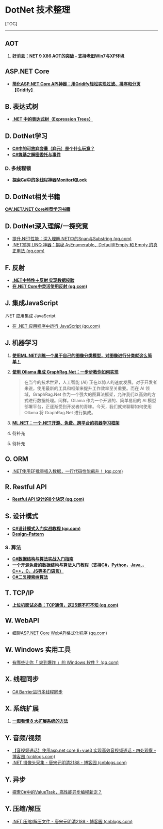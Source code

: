 # DotNet 技术整理

[TOC]

---

## AOT

1. **[好消息：NET 9 X86 AOT的突破 - 支持老旧Win7与XP环境](https://mp.weixin.qq.com/s?__biz=MzIxMTUzNzM5Ng==&mid=2247503181&idx=3&sn=102e2675b0ceb557c671e3d1e22bba63&chksm=96052420047bd104e5578c1ee641b0d42d4b160d0ffb7ef7be9705e3b0220d3fa2004801aeda&scene=126&sessionid=1721264675#rd)**



## ASP.NET Core

- **[简化ASP.NET Core API神器：用Gridify轻松实现过滤、排序和分页【Gridify】](https://mp.weixin.qq.com/s?__biz=MzIxMTUzNzM5Ng==&mid=2247504469&idx=3&sn=381d436f87fe97084416e4c3918d76ae&chksm=967a9718d247b340a425bd227b6cda31edd04025914d0cfe648abb7336b59f1fb5690182a68a&scene=126&sessionid=1724806111#rd)**



## B. 表达式树

- **[.NET 中的表达式树（Expression Trees）](https://mp.weixin.qq.com/s?__biz=MzIxMTUzNzM5Ng==&mid=2247504372&idx=2&sn=bc243418b04091f4179baf1fe7cfe04a&chksm=965212cf8e05ea9ef9f7a49bdb165c34ce05247f0e2c458a99146cd9752aff4b913dca9000c9&scene=126&sessionid=1724373028#rd)**



## D. DotNet学习

- **[C#中的可放弃变量（弃元）是个什么玩意？](https://mp.weixin.qq.com/s?__biz=MzIxMTUzNzM5Ng==&mid=2247503213&idx=3&sn=3ad3f0570e470c791e160072736d879b&chksm=96ea03f1654fe61f1c113e686f7b94755780bd50dbf2c0075b9fd259649bf5ac37bf18e3eacd&scene=126&sessionid=1721608423#rd)**
- **[C#筑基之解密委托与事件](https://mp.weixin.qq.com/s?__biz=MzIxMTUzNzM5Ng==&mid=2247503963&idx=2&sn=4a44d7d209a84030ae68d83521d2741e&chksm=9641c13569cd48d5c6e4299307865ff5ac6f0f42d69a6849ff62f4535bc7a48b148c7f9e8dc1&scene=126&sessionid=1723383964#rd)**



### D. 多线程锁

- **[探索C#中的多线程神器Monitor和Lock](https://mp.weixin.qq.com/s?__biz=MzIxMTUzNzM5Ng==&mid=2247504171&idx=2&sn=49befd777d9818ff124db42ebe7e1fac&chksm=96338dd7700e9bf2c00c4baee847b07f9855d33dd075bf1b49f64463396ac472940d5a014fac&scene=126&sessionid=1723768329#rd)**



## D. DotNet相关书籍

**[C#/.NET/.NET Core推荐学习书籍](https://mp.weixin.qq.com/s?__biz=MzIxMTUzNzM5Ng==&mid=2247503703&idx=1&sn=4edf28a7e525e77ff6f785ede7e25fc0&chksm=96ca7c9e4e99ef9d52acf599be40c5f36bbba002536879f01a1dc8204f2152d4424877093c03&scene=126&sessionid=1722818981#rd)**



## D. DotNet深入理解/一探究竟

- [提升.NET性能：深入理解.NET中的Span与Substring (qq.com)](https://mp.weixin.qq.com/s/zufKoMoo-Z41W6wAR9nklw)
- [.NET掌握 LINQ 神器：揭秘 AsEnumerable、DefaultIfEmpty 和 Empty 的真正用法 (qq.com)](https://mp.weixin.qq.com/s?__biz=MzIxMTUzNzM5Ng==&mid=2247504940&idx=3&sn=9d80e7ac52959dddd3ff8d9620a7bb48&chksm=9621db62ce5d56498e0eabb91db24dcfe25baf9bafdb80d602c1a3fd1ecd115942f7ec6a69e3&scene=126&sessionid=1725930428#rd)



## F. 反射

- **[.NET中特性＋反射 实现数据校验](https://mp.weixin.qq.com/s?__biz=MzIxMTUzNzM5Ng==&mid=2247504376&idx=2&sn=2fd96b56646f763d3c23e634762f78e9&chksm=961d2d935c66a4f7a753d320a71bf38450dd8c6141983cf7d7cb6775d4effbe49ec942cd7419&scene=126&sessionid=1724562956#rd)**
- **[在.NET Core中灵活使用反射 (qq.com)](https://mp.weixin.qq.com/s?__biz=MzIxMTUzNzM5Ng==&mid=2247504595&idx=1&sn=7eaa644bfb9320ddcc13898c7eb3eabb&chksm=965956bbbe49a0254597c018d36abf0d307cc5bd11951cc9bfd80d682e314976ddfca337a31d&scene=126&sessionid=1725237952#rd)**



## J. 集成JavaScript

.NET 应用集成 JavaScript

- [在 .NET 应用程序中运行 JavaScript (qq.com)](https://mp.weixin.qq.com/s?__biz=MzIxMTUzNzM5Ng==&mid=2247504786&idx=3&sn=2df895dc80f29ccc174eb198a8d58c77&chksm=960753bf29a448d2cb287ddd6cf6accded7a47b645ffc58db129ddf0fcd74a01b8d8d5cb1410&scene=126&sessionid=1725842446#rd)



## J. 机器学习

1. **[使用ML.NET训练一个属于自己的图像分类模型，对图像进行分类就这么简单！](https://mp.weixin.qq.com/s?__biz=MzIxMTUzNzM5Ng==&mid=2247503114&idx=1&sn=61133b4414fcb2bbf1349b884488c0e4&chksm=9679abbfef387fccf486eef4027c954532e32d4668252cf05e94e0046c44910c5a7b7bb489d2&scene=126&sessionid=1721004385#rd)**

2. **[使用 Ollama 集成 GraphRag.Net：一步步教你如何实现](https://mp.weixin.qq.com/s?__biz=MzIxMTUzNzM5Ng==&mid=2247504129&idx=3&sn=30cb0101adf77376a81b60ca9a29c1a9&chksm=96ef34a9d7fd0758efd717e5eb448bff93005d5422ab9965a719e628e4643acbaef9bc2ef898&scene=126&sessionid=1723682105#rd)**

   > 在当今的技术世界，人工智能 (AI) 正在以惊人的速度发展。对于开发者来说，使用最新的工具和框架来提升工作效率至关重要。而在 AI 领域，GraphRag.Net 作为一个强大的图算法框架，允许我们以高效的方式进行数据处理。同样，Ollama 作为一个开源的、简单易用的 AI 模型部署平台，正逐渐受到开发者的青睐。今天，我们就来聊聊如何使用 Ollama 将 GraphRag.Net 进行集成。

3. **[ML.NET：一个.NET开源、免费、跨平台的机器学习框架](https://mp.weixin.qq.com/s?__biz=MzIxMTUzNzM5Ng==&mid=2247504230&idx=1&sn=dc79a5de6b85b152dc95f634382213e5&chksm=96b2713680ab05d86caafcc4755c83dbee2c8a642956c3c1c4bfe153f0d82a9708891e462fff&scene=126&sessionid=1723899633#rd)**

4. 待补充

5. 待补充



## O. ORM

- [.NET使用EF批量插入数据，一行代码性能飙升！ (qq.com)](https://mp.weixin.qq.com/s?__biz=MzIxMTUzNzM5Ng==&mid=2247504974&idx=4&sn=0cab188b357b4b8128001df03fcc7ebc&chksm=965f9b55822ce4318fd4b1cbcf0ef2085c56866f6aa2c12c25587dd4c8c665f835e4c5651b2b&scene=126&sessionid=1726016076#rd)



## R. Restful API

- **[Restful API 设计的8个诀窍 (qq.com)](https://mp.weixin.qq.com/s?__biz=MzIxMTUzNzM5Ng==&mid=2247504688&idx=3&sn=8ac908dc117a962988252c66df995229&chksm=9638090e53a772c45b4f22ba2a17787beef8a0d660774e2023271d548934d009fa409bc190ea&scene=126&sessionid=1725497837#rd)**



## S. 设计模式

- **[C#设计模式入门实战教程 (qq.com)](https://mp.weixin.qq.com/s?__biz=MzIxMTUzNzM5Ng==&mid=2247504631&idx=1&sn=b3863c36fb24a122ff940c29fbadef3f&chksm=96cda7694782eb203a0c8106c853382ce18bd4a278f0cab9f783b43de86e881cab0a03e75194&scene=126&sessionid=1725325808#rd)**
- **[Design-Pattern](https://github.com/sheng-jie/Design-Pattern)**



### S. 算法

- **[C#数据结构与算法实战入门指南](https://mp.weixin.qq.com/s?__biz=MzIxMTUzNzM5Ng==&mid=2247504120&idx=1&sn=f6ec4f6aed0384c7e3c579055b03e373&chksm=96f5f8948099076cba2ad627440c18d8cd6edad150141489ce539824976feba23f79c3356e42&scene=126&sessionid=1723594895#rd)**
- **[一个开源免费的数据结构与算法入门教程（支持C#，Python，Java,，C++，C，JS等多门语言）](https://mp.weixin.qq.com/s?__biz=MzIxMTUzNzM5Ng==&mid=2247504230&idx=2&sn=7914bc447cd6ebd2d3cf94cdfa38b677&chksm=96a2cdaad48264c3e99514304831b9c7718d7ef714849659664d4b0e76ad66612b9423dd52dc&scene=126&sessionid=1723899633#rd)**
- **[C#二叉搜索树算法](https://mp.weixin.qq.com/s?__biz=MzIxMTUzNzM5Ng==&mid=2247504335&idx=1&sn=1858eca8bbdcedfab5f79afaf97f3a23&chksm=96e823146a881baa312a1c7a9f319a78e6a23ab59fd5f60ceff451892ca1ec949fd8f051fc16&scene=126&sessionid=1724028274#rd)**



## T. TCP/IP

- **[上位机面试必备：TCP通信，这25题不可不知 (qq.com)](https://mp.weixin.qq.com/s?__biz=MzIxMTUzNzM5Ng==&mid=2247504376&idx=3&sn=3212da98c6028bd08bbffbfcd144885d&chksm=96d34db37079beb9dd094eafeab4c1b866a777b4cae4456f03a8cd3fc7226271bd688d3d85aa&scene=126&sessionid=1724562956#rd)**



## W. WebAPI

- [细聊ASP.NET Core WebAPI格式化程序 (qq.com)](https://mp.weixin.qq.com/s/_fGnrUd-fNGdU6CUbj4uVQ)



## W. Windows 实用工具

- [有哪些让你「 爽到爆炸 」的 Windows 软件？ (qq.com)](https://mp.weixin.qq.com/s?__biz=MzIxMTUzNzM5Ng==&mid=2247504737&idx=1&sn=b09a7952ec56c9f3dbad888c120696fb&chksm=96fd374d973b7110c1f62e73d3a60733e9633639e34e5b9f8d331c27e0601607bb9b51e149ed&scene=126&sessionid=1725718515#rd)



## X. 线程同步

- [C# Barrier进行多线程同步](https://mp.weixin.qq.com/s?__biz=MzIxMTUzNzM5Ng==&mid=2247504737&idx=3&sn=d33d01d45e30fae85a0b4d6cf1b65b0e&chksm=9699f872d98ed7d09a6c2b0c7bd87bc64180cdf54950e6f0ca1a9b851a7d9c15ae4fd1ea2a8b&scene=126&sessionid=1725718515#rd)



## X. 系统扩展

1. **[一图看懂 8 大扩展系统的方法](https://mp.weixin.qq.com/s?__biz=MzIxMTUzNzM5Ng==&mid=2247503181&idx=4&sn=3dc031b174f493ffce4abf1bffecfc52&chksm=96c4c8e5cc7e1f2e2cdc4a4ed7972d36d7ebe8f6a70c2735f284061dc3c07db1c91265303147&scene=126&sessionid=1721264675#rd)**



## Y. 音频/视频

- [【音视频通话】使用asp.net core 8+vue3 实现高效音视频通话 - 四处观察 - 博客园 (cnblogs.com)](https://www.cnblogs.com/1996-Chinese-Chen/p/18384394)
- [.NET 摄像头采集 - 唐宋元明清2188 - 博客园 (cnblogs.com)](https://www.cnblogs.com/kybs0/p/18385599)



## Y. 异步

- [探索C#中的ValueTask，高性能异步编程新宠？](https://mp.weixin.qq.com/s/njPHOXSDEamXJIlbZvbdHA)



## Y. 压缩/解压

- [.NET 压缩/解压文件 - 唐宋元明清2188 - 博客园 (cnblogs.com)](https://www.cnblogs.com/kybs0/p/18398891)
